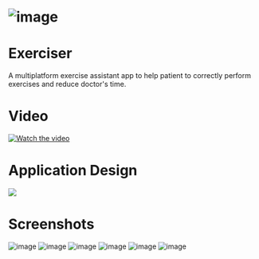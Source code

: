 # ![image](https://user-images.githubusercontent.com/36731977/123945336-b803fe00-d9a6-11eb-9519-8931ee7b8bfd.png)

# Exerciser
A multiplatform exercise assistant app to help patient to correctly perform exercises and reduce doctor's time.

# Video

[![Watch the video](https://ucd1c3140f71527a78fbd3d310f0.previews.dropboxusercontent.com/p/thumb/ABOM7dWtJNaGbzDQ8PnMl5-_ZcIlOLwOP7v57gnbo_dgGfaX2MUVf1Go83-NA6S-a5_-q6TJ4ZLekU777unjcG0I91V-BDKKwgDng4WbC6RVU4q0GEMBLzWr5fQovNHNh_PUgEiiatUsy6b2rdOUD7ptws4cKHf1JqQNsctVL67aJHBfWH05izM5FB45AUohNIguXVlhKjznEfFaJyd9aKcb85n9PK5HV_VtniFWPwQcg5Mi-yTJvP5wiAOXsT5ti13jdAzPCTJLpOByQZ7_GtSfPqugGGGlX-XXcGJUF9uydp9mOKgtB967OnUTHhJ6cduZQ0MQDQNxoGFYNqr4IoFdRjjp5_yuVI3HsAQrqGedQsJ1WDo34PfiK7l-sBwnYAlMyIpgpimnL6ovuuO866UHt4b8AB1V_I4u1BbUcCIi4g/p.jpeg)](https://www.youtube.com/watch?v=X9Ls3iCUrUI&feature=youtu.be)

# Application Design

![](https://paper-attachments.dropbox.com/s_8AF3707FD979C042DBE498A2A02180EB58E286772B3965C873B565D04110949E_1623612221429_exerciser.png)


# Screenshots

![image](https://user-images.githubusercontent.com/36731977/123946215-a2430880-d9a7-11eb-8996-8110e9f29316.png)
![image](https://user-images.githubusercontent.com/36731977/123945976-627c2100-d9a7-11eb-985d-89b9113b31e1.png)
![image](https://user-images.githubusercontent.com/36731977/123946330-c30b5e00-d9a7-11eb-8564-3606cecd765f.png)
![image](https://user-images.githubusercontent.com/36731977/123946408-d74f5b00-d9a7-11eb-92aa-b35cbdb824ee.png)
![image](https://user-images.githubusercontent.com/36731977/123946555-02d24580-d9a8-11eb-8e2a-a436a41b0ec5.png)
![image](https://user-images.githubusercontent.com/36731977/123947026-8c821300-d9a8-11eb-85ca-6f1b52f02414.png)
